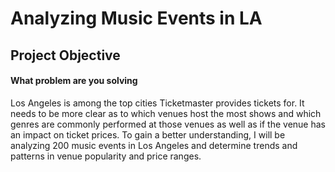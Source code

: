 <h1>Analyzing Music Events in LA</h1>
<h2>Project Objective</h2>
<h4>What problem are you solving</h4>
<p>Los Angeles is among the top cities Ticketmaster provides tickets for. It needs to be more clear as to which venues host the most shows and which genres are commonly performed at those venues as well as if the venue has an impact on ticket prices. To gain a better understanding, I will be analyzing 200 music events in Los Angeles and determine trends and patterns in venue popularity and price ranges.</p>
